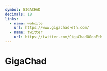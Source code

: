 ```yaml
---
symbol: GIGACHAD
decimals: 18
links:
  - name: website
    url: https://www.gigachad-eth.com/
  - name: twitter
    url: https://twitter.com/GigaChadOGonEth
---
```


# GigaChad
